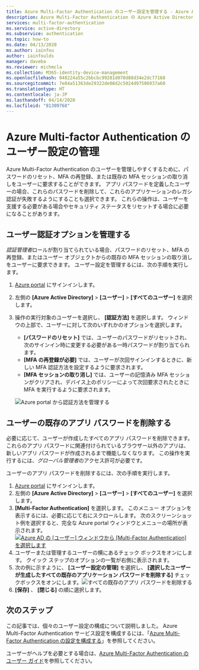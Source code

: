 ```yaml
---
title: Azure Multi-Factor Authentication のユーザー設定を管理する - Azure Active Directory
description: Azure Multi-Factor Authentication の Azure Active Directory ユーザー設定を構成する方法について説明します。
services: multi-factor-authentication
ms.service: active-directory
ms.subservice: authentication
ms.topic: how-to
ms.date: 04/13/2020
ms.author: iainfou
author: iainfoulds
manager: daveba
ms.reviewer: michmcla
ms.collection: M365-identity-device-management
ms.openlocfilehash: 048224a55c2bbcbc99281d070d88d34e2dc77168
ms.sourcegitcommit: 7e04a51363de29322de08d2c5024d97506937a60
ms.translationtype: HT
ms.contentlocale: ja-JP
ms.lasthandoff: 04/14/2020
ms.locfileid: "81309768"
---
```

# <a name="manage-user-settings-for-azure-multi-factor-authentication"></a>Azure Multi-factor Authentication のユーザー設定の管理

Azure Multi-Factor Authentication のユーザーを管理しやすくするために、パスワードのリセット、MFA の再登録、または既存の MFA セッションの取り消しをユーザーに要求することができます。 アプリ パスワードを定義したユーザーの場合、これらのパスワードを削除して、これらのアプリケーションのレガシ認証が失敗するようにすることも選択できます。 これらの操作は、ユーザーを支援する必要がある場合やセキュリティ ステータスをリセットする場合に必要になることがあります。

## <a name="manage-user-authentication-options"></a>ユーザー認証オプションを管理する

*認証管理者*ロールが割り当てられている場合、パスワードのリセット、MFA の再登録、またはユーザー オブジェクトからの既存の MFA セッションの取り消しをユーザーに要求できます。 ユーザー設定を管理するには、次の手順を実行します。

1. [Azure portal](https://portal.azure.com) にサインインします。
1. 左側の **[Azure Active Directory]**  >  **[ユーザー]**  >  **[すべてのユーザー]** を選択します。
1. 操作の実行対象のユーザーを選択し、 **[認証方法]** を選択します。 ウィンドウの上部で、ユーザーに対して次のいずれかのオプションを選択します。
   - **[パスワードのリセット]** では、ユーザーのパスワードがリセットされ、次のサインイン時に変更する必要がある一時パスワードが割り当てられます。
   - **[MFA の再登録が必要]** では、ユーザーが次回サインインするときに、新しい MFA 認証方法を設定するように要求されます。
   - **[MFA セッションの取り消し]** では、ユーザーの記憶済み MFA セッションがクリアされ、デバイス上のポリシーによって次回要求されたときに MFA を実行するように要求されます。

   ![Azure portal から認証方法を管理する](./media/howto-mfa-userdevicesettings/manage-authentication-methods-in-azure.png)

## <a name="delete-users-existing-app-passwords"></a>ユーザーの既存のアプリ パスワードを削除する

必要に応じて、ユーザーが作成したすべてのアプリ パスワードを削除できます。 これらのアプリ パスワードに関連付けられているブラウザー以外のアプリは、新しいアプリ パスワードが作成されるまで機能しなくなります。 この操作を実行するには、*グローバル管理者*のアクセス許可が必要です。

ユーザーのアプリ パスワードを削除するには、次の手順を実行します。

1. [Azure portal](https://portal.azure.com) にサインインします。
1. 左側の **[Azure Active Directory]**  >  **[ユーザー]**  >  **[すべてのユーザー]** を選択します。
1. **[Multi-Factor Authentication]** を選択します。 このメニュー オプションを表示するには、必要に応じて右にスクロールします。 次のスクリーンショット例を選択すると、完全な Azure portal ウィンドウとメニューの場所が表示されます。[![](media/howto-mfa-userstates/selectmfa-cropped.png "Azure AD の [ユーザー] ウィンドウから [Multi-Factor Authentication] を選択します")](media/howto-mfa-userstates/selectmfa.png#lightbox)
1. ユーザーまたは管理するユーザーの横にあるチェック ボックスをオンにします。 クイック ステップのオプションの一覧が右側に表示されます。
1. 次の例に示すように、 **[ユーザー設定の管理]** を選択し、 **[選択したユーザーが生成したすべての既存のアプリケーション パスワードを削除する]** チェックボックスをオンにします。![すべての既存のアプリ パスワードを削除する](./media/howto-mfa-userdevicesettings/deleteapppasswords.png)
1. **[保存]** 、 **[閉じる]** の順に選択します。

## <a name="next-steps"></a>次のステップ

この記事では、個々のユーザー設定の構成について説明しました。 Azure Multi-Factor Authentication サービス設定を構成するには、「[Azure Multi-Factor Authentication の設定を構成する](howto-mfa-mfasettings.md)」を参照してください。

ユーザーがヘルプを必要とする場合は、[Azure Multi-Factor Authentication のユーザー ガイド](../user-help/multi-factor-authentication-end-user.md)を参照してください。
